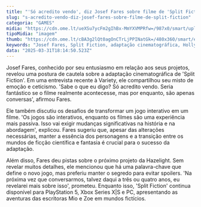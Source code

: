 ```yaml
---
title: "'Só acredito vendo', diz Josef Fares sobre filme de 'Split Fiction'"
slug: "s-acredito-vendo-diz-josef-fares-sobre-filme-de-split-fiction"
categoria: "GAMES"
midia: "https://cdn.ome.lt/ueXSu7ycFm2gIhBx-MmYXVMPRfw=/987x0/smart/uploads/conteudo/fotos/imagem_2025-03-31_141219496.png"
tipoMidia: "imagem"
thumb: "https://cdn.ome.lt/cBA3g2lQt0agOnCTrLjPPINatGk=/480x360/smart/extras/conteudos/imagem_2025-03-31_141216566.png"
keywords: "Josef Fares, Split Fiction, adaptação cinematográfica, Hollywood, Hazelight"
data: "2025-03-31T18:14:50.523Z"
---
```


Josef Fares, conhecido por seu entusiasmo em relação aos seus projetos, revelou uma postura de cautela sobre a adaptação cinematográfica de 'Split Fiction'. Em uma entrevista recente à Variety, ele compartilhou seu misto de emoção e ceticismo. 'Sabe o que eu digo? Só acredito vendo. Seria fantástico se o filme realmente acontecesse, mas por enquanto, são apenas conversas', afirmou Fares.

Ele também discutiu os desafios de transformar um jogo interativo em um filme. 'Os jogos são interativos, enquanto os filmes são uma experiência mais passiva. Isso vai exigir mudanças significativas na história e na abordagem', explicou. Fares sugeriu que, apesar das alterações necessárias, manter a essência dos personagens e a transição entre os mundos de ficção científica e fantasia é crucial para o sucesso da adaptação.

Além disso, Fares deu pistas sobre o próximo projeto da Hazelight. Sem revelar muitos detalhes, ele mencionou que há uma palavra-chave que define o novo jogo, mas preferiu manter o segredo para evitar spoilers. 'Na próxima vez que conversarmos, talvez daqui a três ou quatro anos, eu revelarei mais sobre isso', prometeu. Enquanto isso, 'Split Fiction' continua disponível para PlayStation 5, Xbox Series X|S e PC, apresentando as aventuras das escritoras Mio e Zoe em mundos fictícios.